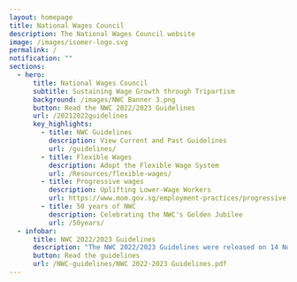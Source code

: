 ```yaml
---
layout: homepage
title: National Wages Council
description: The National Wages Council website
image: /images/isomer-logo.svg
permalink: /
notification: ""
sections:
  - hero:
      title: National Wages Council
      subtitle: Sustaining Wage Growth through Tripartism
      background: /images/NWC Banner 3.png
      button: Read the NWC 2022/2023 Guidelines
      url: /20212022guidelines
      key_highlights:
        - title: NWC Guidelines
          description: View Current and Past Guidelines
          url: /guidelines/
        - title: Flexible Wages
          description: Adopt the Flexible Wage System
          url: /Resources/flexible-wages/
        - title: Progressive wages
          description: Uplifting Lower-Wage Workers
          url: https://www.mom.gov.sg/employment-practices/progressive-wage-model
        - title: 50 years of NWC
          description: Celebrating the NWC's Golden Jubilee
          url: /50years/
  - infobar:
      title: NWC 2022/2023 Guidelines
      description: "The NWC 2022/2023 Guidelines were released on 14 November 2022. "
      button: Read the guidelines
      url: /NWC-guidelines/NWC 2022-2023 Guidelines.pdf
---
```

